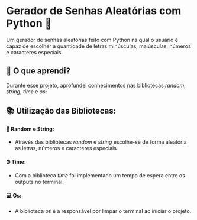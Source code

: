 # Gerador de Senhas Aleatórias com Python 🔑
Um gerador de senhas aleatórias feito com Python na qual o usuário é capaz de escolher a quantidade de letras minúsculas, maiúsculas, números e caracteres especiais.

## 🧠 O que aprendi?
Durante esse projeto, aprofundei conhecimentos nas bibliotecas _random_, _string_, _time_ e _os_:

## 📚 Utilização das Bibliotecas:
####   🔀 Random e String:
  - Através das bibliotecas _random_ e _string_ escolhe-se de forma aleatória as letras, números e caracteres especiais.
####     ⏰ Time:
  - Com a biblioteca _time_ foi implementado um tempo de espera entre os outputs no terminal.
####   💻 Os:
  - A biblioteca _os_ é a responsável por limpar o terminal ao iniciar o projeto.
